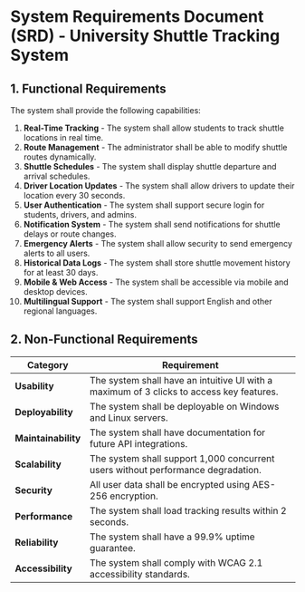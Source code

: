 # System Requirements Document (SRD) - University Shuttle Tracking System

## **1. Functional Requirements**
The system shall provide the following capabilities:

1. **Real-Time Tracking** - The system shall allow students to track shuttle locations in real time.
2. **Route Management** - The administrator shall be able to modify shuttle routes dynamically.
3. **Shuttle Schedules** - The system shall display shuttle departure and arrival schedules.
4. **Driver Location Updates** - The system shall allow drivers to update their location every 30 seconds.
5. **User Authentication** - The system shall support secure login for students, drivers, and admins.
6. **Notification System** - The system shall send notifications for shuttle delays or route changes.
7. **Emergency Alerts** - The system shall allow security to send emergency alerts to all users.
8. **Historical Data Logs** - The system shall store shuttle movement history for at least 30 days.
9. **Mobile & Web Access** - The system shall be accessible via mobile and desktop devices.
10. **Multilingual Support** - The system shall support English and other regional languages.

## **2. Non-Functional Requirements**
| **Category**     | **Requirement** |
|-----------------|----------------|
| **Usability**   | The system shall have an intuitive UI with a maximum of 3 clicks to access key features. |
| **Deployability** | The system shall be deployable on Windows and Linux servers. |
| **Maintainability** | The system shall have documentation for future API integrations. |
| **Scalability** | The system shall support 1,000 concurrent users without performance degradation. |
| **Security** | All user data shall be encrypted using AES-256 encryption. |
| **Performance** | The system shall load tracking results within 2 seconds. |
| **Reliability** | The system shall have a 99.9% uptime guarantee. |
| **Accessibility** | The system shall comply with WCAG 2.1 accessibility standards. |


